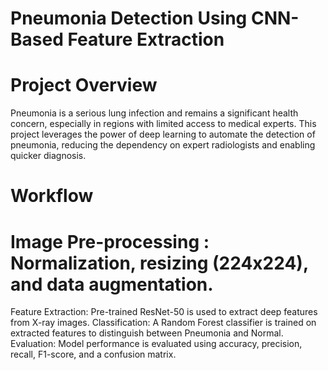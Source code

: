 # Pneumonia Detection Using CNN-Based Feature Extraction

# Project Overview
Pneumonia is a serious lung infection and remains a significant health concern, especially in regions with limited access to medical experts. This project leverages the power of deep learning to automate the detection of pneumonia, reducing the dependency on expert radiologists and enabling quicker diagnosis.

# Workflow
# Image Pre-processing : Normalization, resizing (224x224), and data augmentation.
Feature Extraction: Pre-trained ResNet-50 is used to extract deep features from X-ray images.
Classification: A Random Forest classifier is trained on extracted features to distinguish between Pneumonia and Normal.
Evaluation: Model performance is evaluated using accuracy, precision, recall, F1-score, and a confusion matrix.

